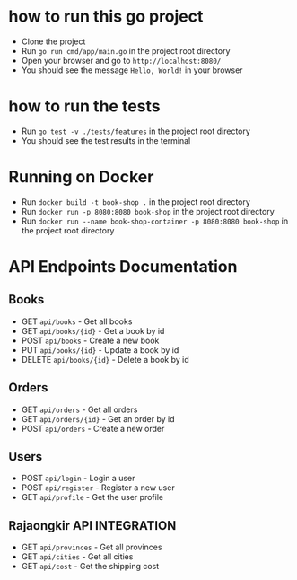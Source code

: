 # how to run this go project
- Clone the project
- Run `go run cmd/app/main.go` in the project root directory
- Open your browser and go to `http://localhost:8080/`
- You should see the message `Hello, World!` in your browser

# how to run the tests
- Run `go test -v ./tests/features` in the project root directory
- You should see the test results in the terminal

# Running on Docker
- Run `docker build -t book-shop .` in the project root directory
- Run `docker run -p 8080:8080 book-shop` in the project root directory
- Run `docker run --name book-shop-container -p 8080:8080 book-shop` in the project root directory

# API Endpoints Documentation

## Books
- GET `api/books` - Get all books
- GET `api/books/{id}` - Get a book by id
- POST `api/books` - Create a new book
- PUT `api/books/{id}` - Update a book by id
- DELETE `api/books/{id}` - Delete a book by id

## Orders
- GET `api/orders` - Get all orders
- GET `api/orders/{id}` - Get an order by id
- POST `api/orders` - Create a new order

## Users
- POST `api/login` - Login a user
- POST `api/register` - Register a new user
- GET `api/profile` - Get the user profile

## Rajaongkir API INTEGRATION
- GET `api/provinces` - Get all provinces
- GET `api/cities` - Get all cities
- GET `api/cost` - Get the shipping cost
